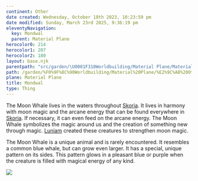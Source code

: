 ```yaml
---
continent: Other
date created: Wednesday, October 18th 2023, 10:23:59 pm
date modified: Sunday, March 23rd 2025, 9:36:19 pm
eleventyNavigation:
  key: Mondwal
  parent: Material Plane
herocolor0: 214
herocolor1: 207
herocolor2: 180
layout: base.njk
parentpath: "src/garden/\U0001F310Worldbuilding/Material Plane/Material Plane.md"
path: /garden/%F0%9F%8C%90Worldbuilding/Material%20Plane/%E2%9C%A8%20Other/Animals%20and%20Monsters/Mondwal/
plane: Material Plane
title: Mondwal
type: Thing
---
```


The Moon Whale lives in the waters throughout [Skoria](/garden/%F0%9F%8C%90Worldbuilding/Material%20Plane/%E2%9C%A8%20Other/Skoria). It lives in harmony with moon magic and the arcane energy that can be found everywhere in [Skoria](/garden/%F0%9F%8C%90Worldbuilding/Material%20Plane/%E2%9C%A8%20Other/Skoria). If necessary, it can even feed on the arcane energy. The Moon Whale symbolizes the magic around us and the creation of something new through magic. [Luniam](/garden/%F0%9F%8C%90Worldbuilding/Nether%20Plane/Gods/Luniam) created these creatures to strengthen moon magic.

The Moon Whale is a unique animal and is rarely encountered. It resembles a common blue whale, but can grow even larger. It has a special, unique pattern on its sides. This pattern glows in a pleasant blue or purple when the creature is filled with magical energy of any kind.

![](/static/Mondwaal.png)